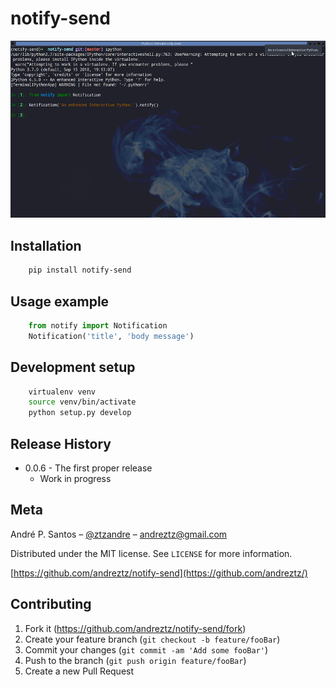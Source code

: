 # notify-send

![](header.png)

## Installation

```sh
    pip install notify-send
```

## Usage example

```python
    from notify import Notification
    Notification('title', 'body message')
```

## Development setup

```sh
    virtualenv venv
    source venv/bin/activate
    python setup.py develop
```

## Release History

-   0.0.6 - The first proper release
    -   Work in progress

## Meta

André P. Santos – [@ztzandre](https://twitter.com/ztzandre) – andreztz@gmail.com

Distributed under the MIT license. See `LICENSE` for more information.

[https://github.com/andreztz/notify-send](https://github.com/andreztz/)

## Contributing

1. Fork it (<https://github.com/andreztz/notify-send/fork>)
2. Create your feature branch (`git checkout -b feature/fooBar`)
3. Commit your changes (`git commit -am 'Add some fooBar'`)
4. Push to the branch (`git push origin feature/fooBar`)
5. Create a new Pull Request
